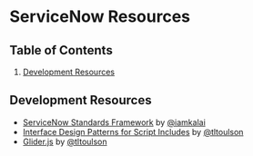 # ServiceNow Resources

## Table of Contents
1. [Development Resources](#development-resources)

## Development Resources
- [ServiceNow Standards Framework](https://github.com/iamkalai/SNStandardsFramework) by [@iamkalai](https://github.com/iamkalai)
- [Interface Design Patterns for Script Includes](https://codecreative.io/servicenow/interface-design-patterns-for-script-includes) by [@tltoulson](https://github.com/tltoulson)
- [Glider.js](https://github.com/tltoulson/Glider.js) by [@tltoulson](https://github.com/tltoulson)
